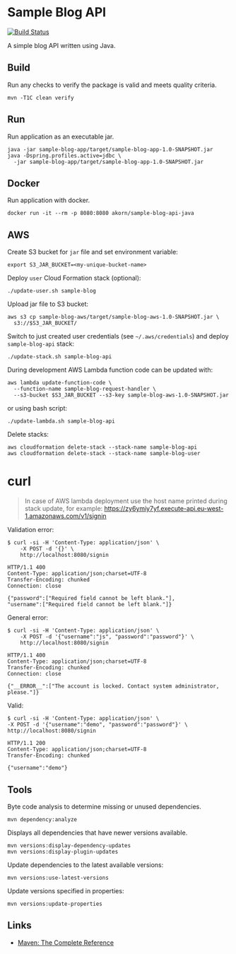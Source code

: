 # Sample Blog API

[![Build Status](https://travis-ci.org/akornatskyy/sample-blog-api-java.svg?branch=master)](https://travis-ci.org/akornatskyy/sample-blog-api-java)

A simple blog API written using Java.

## Build

Run any checks to verify the package is valid and meets
quality criteria.

    mvn -T1C clean verify

## Run

Run application as an executable jar.

    java -jar sample-blog-app/target/sample-blog-app-1.0-SNAPSHOT.jar
    java -Dspring.profiles.active=jdbc \
      -jar sample-blog-app/target/sample-blog-app-1.0-SNAPSHOT.jar

## Docker

Run application with docker.

    docker run -it --rm -p 8080:8080 akorn/sample-blog-api-java

## AWS

Create S3 bucket for `jar` file and set environment variable:

    export S3_JAR_BUCKET=<my-unique-bucket-name>

Deploy `user` Cloud Formation stack (optional):

    ./update-user.sh sample-blog

Upload jar file to S3 bucket:

    aws s3 cp sample-blog-aws/target/sample-blog-aws-1.0-SNAPSHOT.jar \
      s3://$S3_JAR_BUCKET/

Switch to just created user credentials (see `~/.aws/credentials`)
and deploy `sample-blog-api` stack:

    ./update-stack.sh sample-blog-api

During development AWS Lambda function code can be updated with:

    aws lambda update-function-code \
      --function-name sample-blog-request-handler \
      --s3-bucket $S3_JAR_BUCKET --s3-key sample-blog-aws-1.0-SNAPSHOT.jar

or using bash script:

    ./update-lambda.sh sample-blog-api

Delete stacks:

    aws cloudformation delete-stack --stack-name sample-blog-api
    aws cloudformation delete-stack --stack-name sample-blog-user

# curl

> In case of AWS lambda deployment use the host name printed during stack 
> update, for example:
> https://zy6ymiy7yf.execute-api.eu-west-1.amazonaws.com/v1/signin

Validation error:

    $ curl -si -H 'Content-Type: application/json' \
        -X POST -d '{}' \
        http://localhost:8080/signin
    
    HTTP/1.1 400
    Content-Type: application/json;charset=UTF-8
    Transfer-Encoding: chunked
    Connection: close
    
    {"password":["Required field cannot be left blank."],
    "username":["Required field cannot be left blank."]}

General error:

    $ curl -si -H 'Content-Type: application/json' \
        -X POST -d '{"username":"js", "password":"password"}' \
        http://localhost:8080/signin
    
    HTTP/1.1 400
    Content-Type: application/json;charset=UTF-8
    Transfer-Encoding: chunked
    Connection: close
    
    {"__ERROR__":["The account is locked. Contact system administrator, please."]}

Valid:

    $ curl -si -H 'Content-Type: application/json' \
    -X POST -d '{"username":"demo", "password":"password"}' \
    http://localhost:8080/signin
    
    HTTP/1.1 200
    Content-Type: application/json;charset=UTF-8
    Transfer-Encoding: chunked
    
    {"username":"demo"}

## Tools

Byte code analysis to determine missing or unused
dependencies.

    mvn dependency:analyze

Displays all dependencies that have newer versions
available.

    mvn versions:display-dependency-updates
    mvn versions:display-plugin-updates

Update dependencies to the latest available versions:

    mvn versions:use-latest-versions

Update versions specified in properties:

    mvn versions:update-properties

## Links

- [Maven: The Complete Reference](http://books.sonatype.com/mvnref-book/reference/index.html)